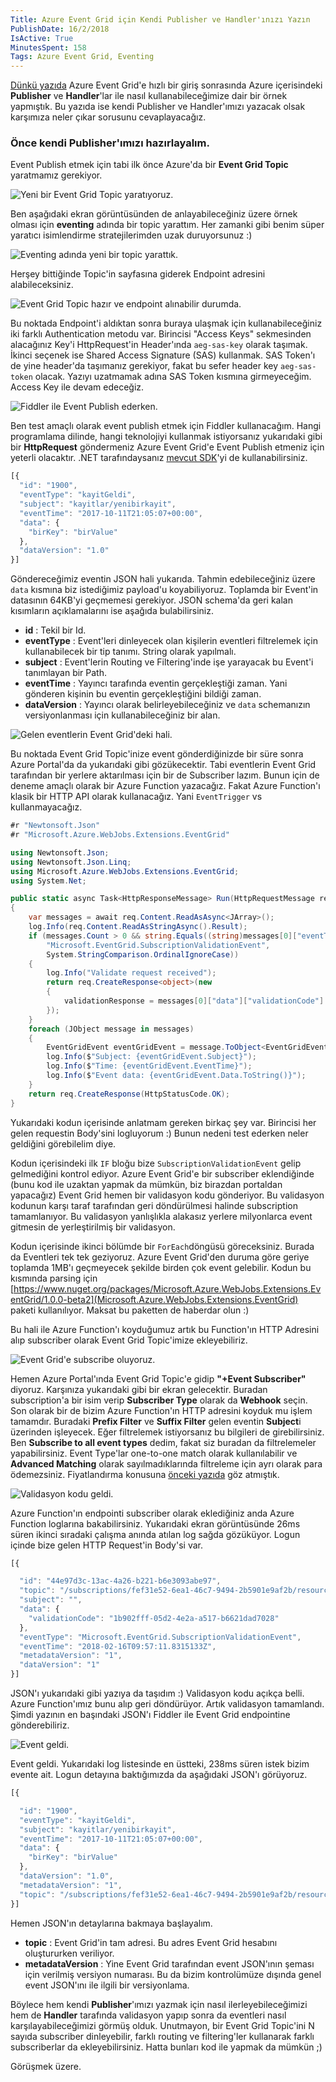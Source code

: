 ```yaml
---
Title: Azure Event Grid için Kendi Publisher ve Handler'ınızı Yazın
PublishDate: 16/2/2018
IsActive: True
MinutesSpent: 158
Tags: Azure Event Grid, Eventing
---
```


[Dünkü yazıda](Azure-Event-Grid-Nedir) Azure Event Grid'e hızlı bir giriş sonrasında Azure içerisindeki **Publisher** ve **Handler**'lar ile nasıl kullanabileceğimize dair bir örnek yapmıştık. Bu yazıda ise kendi Publisher ve Handler'ımızı yazacak olsak karşımıza neler çıkar sorusunu cevaplayacağız. 

### Önce kendi Publisher'ımızı hazırlayalım.

Event Publish etmek için tabi ilk önce Azure'da bir **Event Grid Topic** yaratmamız gerekiyor. 

![Yeni bir Event Grid Topic yaratıyoruz.](media/Event-Grid-Harici-Publisher-Handler/event-grid-topic-create.jpg)

Ben aşağıdaki ekran görüntüsünden de anlayabileceğiniz üzere örnek olması için **eventing** adında bir topic yarattım. Her zamanki gibi benim süper yaratıcı isimlendirme stratejilerimden uzak duruyorsunuz :) 

![Eventing adında yeni bir topic yarattık.](media/Event-Grid-Harici-Publisher-Handler/event-grid-topic-create2.jpg)

Herşey bittiğinde Topic'in sayfasına giderek Endpoint adresini alabileceksiniz.

![Event Grid Topic hazır ve endpoint alınabilir durumda.](media/Event-Grid-Harici-Publisher-Handler/event-grid-topic-created.jpg)

Bu noktada Endpoint'i aldıktan sonra buraya ulaşmak için kullanabileceğiniz iki farklı Authentication metodu var. Birincisi "Access Keys" sekmesinden alacağınız Key'i HttpRequest'in Header'ında `aeg-sas-key` olarak taşımak. İkinci seçenek ise Shared Access Signature (SAS) kullanmak. SAS Token'ı de yine header'da taşımanız gerekiyor, fakat bu sefer header key `aeg-sas-token` olacak. Yazıyı uzatmamak adına SAS Token kısmına girmeyeceğim. Access Key ile devam edeceğiz. 

![Fiddler ile Event Publish ederken.](media/Event-Grid-Harici-Publisher-Handler/event-data-send-fiddler.jpg)

Ben test amaçlı olarak event publish etmek için Fiddler kullanacağım. Hangi programlama dilinde, hangi teknolojiyi kullanmak istiyorsanız yukarıdaki gibi bir **HttpRequest** göndermeniz Azure Event Grid'e Event Publish etmeniz için yeterli olacaktır. .NET tarafındaysanız [mevcut SDK](https://docs.microsoft.com/azure/event-grid/sdk-overview)'yi de kullanabilirsiniz.

```javascript
[{
  "id": "1900",
  "eventType": "kayitGeldi",
  "subject": "kayitlar/yenibirkayit",
  "eventTime": "2017-10-11T21:05:07+00:00",
  "data": {
    "birKey": "birValue"
  },
  "dataVersion": "1.0"
}]
```
Göndereceğimiz eventin JSON hali yukarıda. Tahmin edebileceğiniz üzere `data` kısmına biz istediğimiz payload'u koyabiliyoruz. Toplamda bir Event'in datasının 64KB'yi geçmemesi gerekiyor. JSON schema'da geri kalan kısımların açıklamalarını ise aşağıda bulabilirsiniz.

- **id** : Tekil bir Id.
- **eventType** : Event'leri dinleyecek olan kişilerin eventleri filtrelemek için kullanabilecek bir tip tanımı. String olarak yapılmalı.
- **subject** : Event'lerin Routing ve Filtering'inde işe yarayacak bu Event'i tanımlayan bir Path.
- **eventTime** : Yayıncı tarafında eventin gerçekleştiği zaman. Yani gönderen kişinin bu eventin gerçekleştiğini bildiği zaman.
- **dataVersion** : Yayıncı olarak belirleyebileceğiniz ve `data` schemanızın versiyonlanması için kullanabileceğiniz bir alan.

![Gelen eventlerin Event Grid'deki hali.](media/Event-Grid-Harici-Publisher-Handler/event-count.jpg)

Bu noktada Event Grid Topic'inize event gönderdiğinizde bir süre sonra Azure Portal'da da yukarıdaki gibi gözükecektir. Tabi eventlerin Event Grid tarafından bir yerlere aktarılması için bir de Subscriber lazım. Bunun için de deneme amaçlı olarak bir Azure Function yazacağız. Fakat Azure Function'ı klasik bir HTTP API olarak kullanacağız. Yani `EventTrigger` vs kullanmayacağız. 

```CS
#r "Newtonsoft.Json"
#r "Microsoft.Azure.WebJobs.Extensions.EventGrid"

using Newtonsoft.Json;
using Newtonsoft.Json.Linq;
using Microsoft.Azure.WebJobs.Extensions.EventGrid;
using System.Net;

public static async Task<HttpResponseMessage> Run(HttpRequestMessage req, TraceWriter log)
{
    var messages = await req.Content.ReadAsAsync<JArray>();
    log.Info(req.Content.ReadAsStringAsync().Result);
    if (messages.Count > 0 && string.Equals((string)messages[0]["eventType"], 
        "Microsoft.EventGrid.SubscriptionValidationEvent", 
        System.StringComparison.OrdinalIgnoreCase))
    {
        log.Info("Validate request received");
        return req.CreateResponse<object>(new
        {
            validationResponse = messages[0]["data"]["validationCode"]
        });
    }
    foreach (JObject message in messages)
    {
        EventGridEvent eventGridEvent = message.ToObject<EventGridEvent>();
        log.Info($"Subject: {eventGridEvent.Subject}");
        log.Info($"Time: {eventGridEvent.EventTime}");
        log.Info($"Event data: {eventGridEvent.Data.ToString()}");
    }
    return req.CreateResponse(HttpStatusCode.OK);
}
```
Yukarıdaki kodun içerisinde anlatmam gereken birkaç şey var. Birincisi her gelen requestin Body'sini logluyorum :) Bunun nedeni test ederken neler geldiğini görebilelim diye. 

Kodun içerisindeki ilk `IF` bloğu bize `SubscriptionValidationEvent` gelip gelmediğini kontrol ediyor. Azure Event Grid'e bir subscriber eklendiğinde (bunu kod ile uzaktan yapmak da mümkün, biz birazdan portaldan yapacağız) Event Grid hemen bir validasyon kodu gönderiyor. Bu validasyon kodunun karşı taraf tarafından geri döndürülmesi halinde subscription tamamlanıyor. Bu validasyon yanlışlıkla alakasız yerlere milyonlarca event gitmesin de yerleştirilmiş bir validasyon. 

Kodun içerisinde ikinci bölümde bir `ForEach`döngüsü göreceksiniz. Burada da Eventleri tek tek geziyoruz. Azure Event Grid'den duruma göre geriye toplamda 1MB'ı geçmeyecek şekilde birden çok event gelebilir. Kodun bu kısmında parsing için [https://www.nuget.org/packages/Microsoft.Azure.WebJobs.Extensions.EventGrid/1.0.0-beta2](Microsoft.Azure.WebJobs.Extensions.EventGrid) paketi kullanılıyor. Maksat bu paketten de haberdar olun :)

Bu hali ile Azure Function'ı koyduğumuz artık bu Function'ın HTTP Adresini alıp subscriber olarak Event Grid Topic'imize ekleyebiliriz.

![Event Grid'e subscribe oluyoruz.](media/Event-Grid-Harici-Publisher-Handler/event-subscription.jpg)

Hemen Azure Portal'ında Event Grid Topic'e gidip **"+Event Subscriber"** diyoruz. Karşınıza yukarıdaki gibi bir ekran gelecektir. Buradan subscription'a bir isim verip **Subscriber Type** olarak da **Webhook** seçin. Son olarak bir de bizim Azure Function'ın HTTP adresini koyduk mu işlem tamamdır. Buradaki **Prefix Filter** ve **Suffix Filter** gelen eventin **Subject**i üzerinden işleyecek. Eğer filtrelemek istiyorsanız bu bilgileri de girebilirsiniz. Ben **Subscribe to all event types** dedim, fakat siz buradan da filtrelemeler yapabilirsiniz. Event Type'lar one-to-one match olarak kullanılabilir ve **Advanced Matching** olarak sayılmadıklarında filtreleme için ayrı olarak para ödemezsiniz. Fiyatlandırma konusuna [önceki yazıda](Azure-Event-Grid-Nedir) göz atmıştık.

![Validasyon kodu geldi.](media/Event-Grid-Harici-Publisher-Handler/event-subscription-schema.jpg)

Azure Function'ın endpointi subscriber olarak eklediğiniz anda Azure Function loglarına bakabilirsiniz. Yukarıdaki ekran görüntüsünde 26ms süren ikinci sıradaki çalışma anında atılan log sağda gözüküyor. Logun içinde bize gelen HTTP Request'in Body'si var.

```javascript
[{

  "id": "44e97d3c-13ac-4a26-b221-b6e3093abe97",
  "topic": "/subscriptions/fef31e52-6ea1-46c7-9494-2b5901e9af2b/resourceGroups/blogyazilar/providers/microsoft.eventgrid/topics/eventing",
  "subject": "",
  "data": {
    "validationCode": "1b902fff-05d2-4e2a-a517-b6621dad7028"
  },
  "eventType": "Microsoft.EventGrid.SubscriptionValidationEvent",
  "eventTime": "2018-02-16T09:57:11.8315133Z",
  "metadataVersion": "1",
  "dataVersion": "1"
}]
```
JSON'ı yukarıdaki gibi yazıya da taşıdım :) Validasyon kodu açıkça belli. Azure Function'ımız bunu alıp geri döndürüyor. Artık validasyon tamamlandı. Şimdi yazının en başındaki JSON'ı Fiddler ile Event Grid endpointine gönderebiliriz.

![Event geldi.](media/Event-Grid-Harici-Publisher-Handler/event-data.jpg)

Event geldi. Yukarıdaki log listesinde en üstteki, 238ms süren istek bizim evente ait. Logun detayına baktığımızda da aşağıdaki JSON'ı görüyoruz.

```javascript
[{

  "id": "1900",
  "eventType": "kayitGeldi",
  "subject": "kayitlar/yenibirkayit",
  "eventTime": "2017-10-11T21:05:07+00:00",
  "data": {
    "birKey": "birValue"
  },
  "dataVersion": "1.0",
  "metadataVersion": "1",
  "topic": "/subscriptions/fef31e52-6ea1-46c7-9494-2b5901e9af2b/resourceGroups/blogyazilar/providers/Microsoft.EventGrid/topics/eventing"
}]
```

Hemen JSON'ın detaylarına bakmaya başlayalım.

- **topic** : Event Grid'in tam adresi. Bu adres Event Grid hesabını oluştururken veriliyor. 
- **metadataVersion** : Yine Event Grid tarafından event JSON'ının şeması için verilmiş versiyon numarası. Bu da bizim kontrolümüze dışında genel event JSON'ını ile ilgili bir versiyonlama. 

Böylece hem kendi **Publisher**'ımızı yazmak için nasıl ilerleyebileceğimizi hem de **Handler** tarafında validasyon yapıp sonra da eventleri nasıl karşılayabileceğimizi görmüş olduk. Unutmayon, bir Event Grid Topic'ini N sayıda subscriber dinleyebilir, farklı routing ve filtering'ler kullanarak farklı subscriberlar da ekleyebilirsiniz. Hatta bunları kod ile yapmak da mümkün ;)

Görüşmek üzere.


